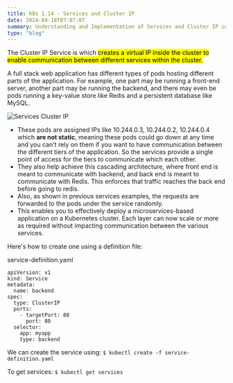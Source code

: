 ```yaml
---
title: K8s 1.14 - Services and Cluster IP
date: 2024-04-18T07:07:07
summary: Understanding and Implementation of Services and Cluster IP in Kubernetes
type: "blog"
---
```

The Cluster IP Service is which <mark>creates a virtual IP inside the cluster to enable communication between different services within the cluster.</mark>

A full stack web application has different types of pods hosting different parts of the application. For example, one part may be running a front-end server, another part may be running the backend, and there may even be pods running a key-value store like Redis and a persistent database like MySQL.

![Services Cluster IP](/images/kubernetes/diagrams/1-14-1-services-cluster-ip.png)


- These pods are assigned IPs like 10.244.0.3, 10.244.0.2, 10.244.0.4 which **are not static**, meaning these pods could go down at any time and you can't rely on them if you want to have communication between the different tiers of the application. So the services provide a single point of access for the tiers to communicate which each other. 
- They also help achieve this cascading architecture, where front end is meant to communicate with backend, and back end is meant to communicate with Redis. This enforces that traffic reaches the back end before going to redis.
- Also, as shown in previous services examples, the requests are forwarded to the pods under the service randomly.
- This enables you to effectively deploy a microservices-based application on a Kubernetes cluster. Each layer can now scale or more as required without impacting communication between the various services.

Here's how to create one using a definition file:

service-definition.yaml
```
apiVersion: v1
kind: Service
metadata:
  name: backend
spec:
  type: ClusterIP
  ports:
    - targetPort: 80
      port: 80
  selector:
    app: myapp
    type: backend
```

We can create the service using:
`$ kubectl create -f service-definition.yaml`

To get services:
`$ kubectl get services`